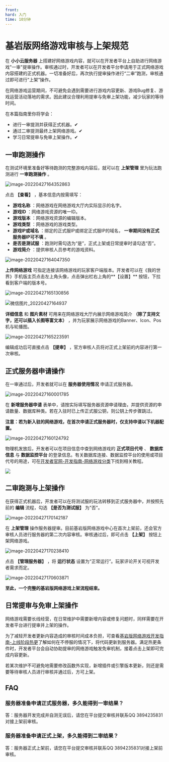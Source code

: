 ```yaml
---
front: 
hard: 入门
time: 10分钟
---
```

# 基岩版网络游戏审核与上架规范

在 **小小云服务器** 上搭建好网络游戏内容，就可以在开发者平台上自助进行网络游戏"一审"提审操作。审核通过时，开发者可以在开发者平台申请用于正式网络游戏内容搭建的正式机器。一切准备好后，再次执行提审操作进行“二审”跑测，审核通过即可进行“上架”操作。

在网络游戏运营期间，不可避免会遇到需要进行游戏内容更新、游戏Bug修复、游戏运营活动落地的需求。因此建议合理利用提审与免审上架功能，减少玩家的等待时间。



在本篇指南里你将学会：

- 进行一审提测并获得正式机器。✔
- 通过二审提测最终上架网络游戏。✔
- 学习日常提审与免审上架操作。✔



## 一审跑测操作

在测试环境里准备好等待跑测的完整游戏内容后，就可以在 **上架管理** 里为玩法跑测进行 **一审跑测操作** 。

![image-20220427164352863](./images/12.2_0.png)

点击 **【查看】** ，基本信息内按需填写：

- **游戏名称** ：网络游戏在网络游戏大厅内实际显示的名字。
- **游戏ID** ：网络游戏资源的唯一ID。
- **游戏版本** ：网络游戏资源的编辑版本。
- **游戏类型** ：网络游戏的游戏类型。
- **游戏IP或域名** ：绑定的正式服IP或绑定正式服IP的域名， **一审期间没有正式服务器IP可不填** 。
- **是否是测试服** ：跑测时需勾选为“是”，正式上架或日常提审时请勾选“否”。
- **游戏简介** ：提供审核人员参考的游戏资料。

![image-20220427164047350](./images/12.2_1.png)

**上传网络游戏** 可指定连接该网络游戏的玩家客户端版本。开发者可以在《我的世界》手机版主页点击左上角头像，点击弹出栏右上角的**【设置】** 按钮，下拉看到客户端的版本号。

![image-20220427165130856](./images/12.2_2.png)

![微信图片_20220427164937](./images/12.2_3.png)

**详细信息** 和 **图片素材** 可用来在网络游戏大厅内展示网络游戏简介 **（除了支持文字，还可以插入长图等富文本）** ，并为玩家展示网络游戏的Banner、Icon、Pos机与轮播图。

![image-20220427165223591](./images/12.2_4.png)

编辑成功后可直接点击 **【提审】** ，官方审核人员将对正式上架前的内容进行第一次审核。



## 正式服务器申请操作

在一审通过后，开发者就可以在 **服务器使用情况** 申请正式服务器。

![image-20220427160001785](./images/12.2_5.png)

在 **新增服务器申请** 表单中，请按实际填写服务器资源申请理由，并提供资源的申请数量、数据库种类。若在入驻时已上传正式服公钥，则公钥上传步骤跳过。

**注意：若为新入驻的网络游戏，在首次申请正式服务器时，仅支持申请以下机器配置。**

![image-20220427160124792](./images/12.2_6.png)

物理机发放后，开发者可以在项目信息中查到网络游戏的 **正式项目代号** 、 **数据库信息** 与 **数据监控平台** 的登录信息。有关数据库连接、数据监控平台的使用或项目代号的用途，可在<a href="../27-网络游戏/课程9：服务器上线/第1节：平台发布.html">开发者官网-开发指南-网络游戏分类</a>下找到相关教程。

![](./images/12.2_7.png)

 

## 二审跑测与上架操作

在获得正式机器后，开发者可以在将测试服的玩法转移到正式服务器中，并按照先前的 **编辑** 流程，勾选 **【是否为测试服】** 为"否"。

![image-20220427170142187](./images/12.2_8.png)

在 **上架管理** 操作服务器提审。目前基岩版网络游戏中心在首次上架前，还会官方审核人员进行服务器的第二次内容审核。审核通过后，即可点击 **【上架】** 按钮上架网络游戏。

![image-20220427170238410](./images/12.2_9.png)

点击 **【管理服务器】** ，将 **运行状态** 设置为“正常运行”。玩家评论开关可视开发者需求而定。

![image-20220427170603871](./images/12.2_10.png)

**至此，一个完整的基岩版网络游戏上架流程结束。**



## 日常提审与免审上架操作

网络游戏需要长线经营，在日常维护中需要新增内容或修复问题时，同样需要在开发者平台进行提审并上架的操作。

为了减轻开发者更新内容造成的审核时间成本负担，可查看<a href="../../mcguide/27-网络游戏/课程9：服务器上线/第9节：上线阶段热更.html">基岩版网络游戏开发指南-上线阶段热更</a>了解如何在不停服的情况下，将代码更新到服务器。满足热更条件时，开发者平台会自动协助提审的网络游戏触发免审机制，接着点击上架即可完成内容更新。

若某次维护不可避免地需要修改函数外实现，新增插件或引擎版本更新，则还是需要等待审核人员进行审核并通过后，方可上架。



## FAQ

### 服务器准备申请正式服务器，多久能得到一审结果？

答：服务器开发完成并自测无误后，请您在平台提交审核并联系QQ 3894235831对接上架前审核。



### 服务器准备申请正式上架，多久能得到二审结果？

答：服务器正式上架前，请您在平台提交审核并联系QQ 3894235831对接上架前审核。
